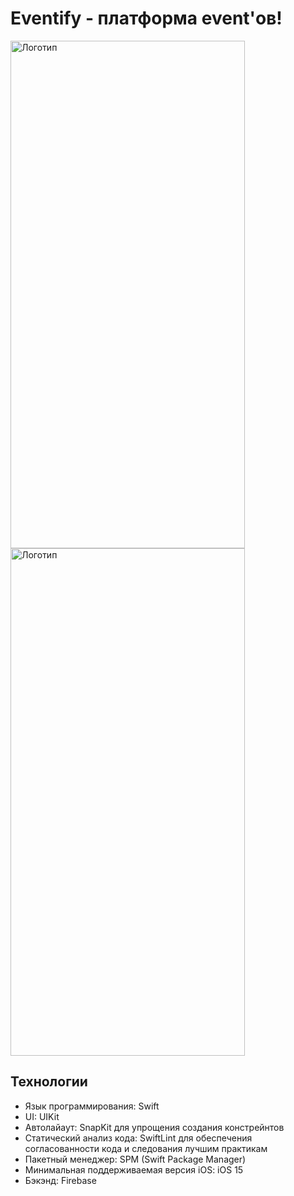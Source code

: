 # Eventify - платформа event'ов!
<img src="EventifyApp/Resources/Screens/darkTheme.png" alt="Логотип" width="375" height="812"> <img src="VkServicesApp/Resources/Screens/ServiceLightTheme.png" alt="Логотип" width="375" height="812">
## Технологии

- Язык программирования: Swift
- UI: UIKit
- Автолайаут: SnapKit для упрощения создания констрейнтов
- Статический анализ кода: SwiftLint для обеспечения согласованности кода и следования лучшим практикам
- Пакетный менеджер: SPM (Swift Package Manager)
- Минимальная поддерживаемая версия iOS: iOS 15
- Бэкэнд: Firebase
